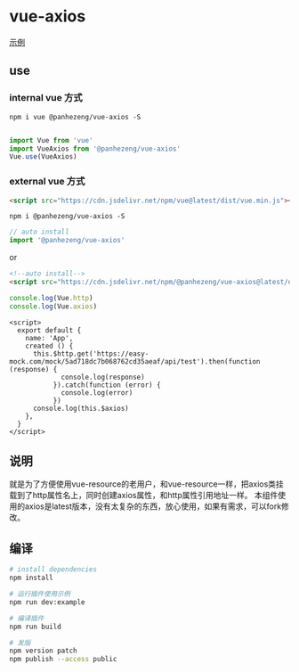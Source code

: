 # vue-axios

[示例](https://panhezeng.github.io/vue-axios/)

## use

### internal vue 方式
`npm i vue @panhezeng/vue-axios -S`

```javascript

import Vue from 'vue'
import VueAxios from '@panhezeng/vue-axios'
Vue.use(VueAxios)
```

### external vue 方式

```html
<script src="https://cdn.jsdelivr.net/npm/vue@latest/dist/vue.min.js"></script>
```

`npm i @panhezeng/vue-axios -S`

```javascript
// auto install
import '@panhezeng/vue-axios'
```
or 
```html
<!--auto install-->
<script src="https://cdn.jsdelivr.net/npm/@panhezeng/vue-axios@latest/dist/vue-axios.min.js"></script>
```

```javascript
console.log(Vue.http)
console.log(Vue.axios)
```

```vue
<script>
  export default {
    name: 'App',
    created () {
      this.$http.get('https://easy-mock.com/mock/5ad718dc7b068762cd35aeaf/api/test').then(function (response) {
             console.log(response)
           }).catch(function (error) {
             console.log(error)
           })
      console.log(this.$axios)     
    },
  }
</script>
```



## 说明

   就是为了方便使用vue-resource的老用户，和vue-resource一样，把axios类挂载到了http属性名上，同时创建axios属性，和http属性引用地址一样。
   本组件使用的axios是latest版本，没有太复杂的东西，放心使用，如果有需求，可以fork修改。

## 编译

``` bash
# install dependencies
npm install

# 运行插件使用示例
npm run dev:example

# 编译插件
npm run build

# 发版
npm version patch
npm publish --access public
```

